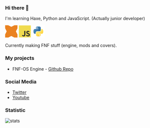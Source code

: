 ### Hi there 👋

I'm learning Haxe, Python and JavaScript. (Actually junior developer)

<img height="40" src="https://github.com/devicons/devicon/raw/master/icons/haxe/haxe-plain.svg"> <img height="40" src="https://raw.githubusercontent.com/devicons/devicon/master/icons/javascript/javascript-original.svg"> <img height="40" src="https://raw.githubusercontent.com/devicons/devicon/master/icons/python/python-original.svg"> 

Currently making FNF stuff (engine, mods and covers).

### My projects

* FNF-OS Engine - [Github Repo](https://github.com/weuz-github/FNF-OSEngine)

### Social Media

* [Twitter](https://twitter.com/notweuz_)
* [Youtube](https://www.youtube.com/channel/UC2XJzq2EaMQUw61IC_sComw)

### Statistic

![stats](https://github-readme-stats.vercel.app/api?username=notweuz&show_icons=true&theme=dark)

